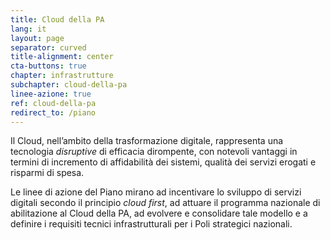 ```yaml
---
title: Cloud della PA
lang: it
layout: page
separator: curved
title-alignment: center
cta-buttons: true
chapter: infrastrutture
subchapter: cloud-della-pa
linee-azione: true
ref: cloud-della-pa
redirect_to: /piano
---
```

Il Cloud, nell’ambito della trasformazione digitale, rappresenta una tecnologia
*disruptive* di efficacia dirompente, con notevoli vantaggi in termini di
incremento di affidabilità dei sistemi, qualità dei servizi erogati e risparmi
di spesa. 

Le linee di azione del Piano mirano ad incentivare lo sviluppo di servizi
digitali secondo il principio *cloud first*, ad attuare il programma nazionale
di abilitazione al Cloud della PA, ad evolvere e consolidare tale modello e a
definire i requisiti tecnici infrastrutturali per i Poli strategici nazionali.
